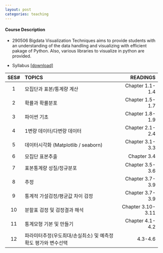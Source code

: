```yaml
---
layout: post
categories: teaching
---
```


#### **Course Description**
- 290506 Bigdata Visualization Techniques aims to provide students with an understanding of the data handling and visualizing with efficient pakage of Python. Also, various libraries to visualize in python are provided.

- Syllabus [[download]][downsyl]


<!--#### **Readings**
 - The textbook is `????????? (8??) ????, ????????, 2016` ISBN: 9788946806443. The book and the course lectures parallel each other, though there is more detail in the book about some topics.  -->

|SES# | TOPICS | READINGS |
|:---:|:---|---:|
|1| 모집단과 표본/통계량 계산 | Chapter 1.1-1.4|
|2| 확률과 확률분포 | Chapter 1.5-1.7 |
|3| 파이썬 기초 | Chapter 1.8-1.9 |
|4| 1변량 데이터/다변량 데이터 | Chapter 2.1-2.4 |
|5| 데이터시각화 (Matplotlib / seaborn) | Chapter 3.1-3.3 |
|6| 모집단 표본추출 | Chapter 3.4 |
|7| 표본통계량 성질/정규분포 | Chapter 3.5-3.6 |
|8| 추정 | Chapter 3.7-3.9 |
|9| 통계적 가설검정/평균값 차이 검정 | Chapter 3.7-3.9 |
|10| 분할표 검정 및 검정결과 해석 | Chapter 3.10-3.11 |
|11| 통계모형 기본 및 만들기 | Chapter 4.1-4.2 |
|12| 파라미터추정(우도최대/손실최소) 및 예측정확도 평가와 변수선택 | 4.3-4.6 |



[downsyl]: <http://naver.com>
[jekyll-docs]: http://jekyllrb.com/docs/home
[jekyll-gh]:   https://github.com/jekyll/jekyll
[jekyll-talk]: https://talk.jekyllrb.com/


